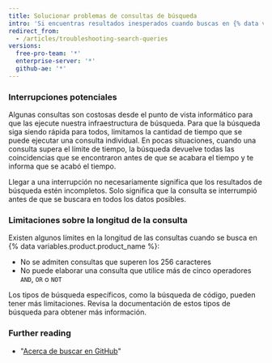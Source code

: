 ```yaml
---
title: Solucionar problemas de consultas de búsqueda
intro: 'Si encuentras resultados inesperados cuando buscas en {% data variables.product.product_name %}, puedes solucionar los problemas revisando los problemas comunes y las limitaciones.'
redirect_from:
  - /articles/troubleshooting-search-queries
versions:
  free-pro-team: '*'
  enterprise-server: '*'
  github-ae: '*'
---
```


### Interrupciones potenciales

Algunas consultas son costosas desde el punto de vista informático para que las ejecute nuestra infraestructura de búsqueda. Para que la búsqueda siga siendo rápida para todos, limitamos la cantidad de tiempo que se puede ejecutar una consulta individual. En pocas situaciones, cuando una consulta supera el límite de tiempo, la búsqueda devuelve todas las coincidencias que se encontraron antes de que se acabara el tiempo y te informa que se acabó el tiempo.

Llegar a una interrupción no necesariamente significa que los resultados de búsqueda estén incompletos. Solo significa que la consulta se interrumpió antes de que se buscara en todos los datos posibles.

### Limitaciones sobre la longitud de la consulta

Existen algunos límites en la longitud de las consultas cuando se busca en {% data variables.product.product_name %}:

* No se admiten consultas que superen los 256 caracteres
* No puede elaborar una consulta que utilice más de cinco operadores `AND`, `OR` o `NOT`

Los tipos de búsqueda específicos, como la búsqueda de código, pueden tener más limitaciones. Revisa la documentación de estos tipos de búsqueda para obtener más información.

### Further reading

- "[Acerca de buscar en GitHub](/articles/about-searching-on-github)"

